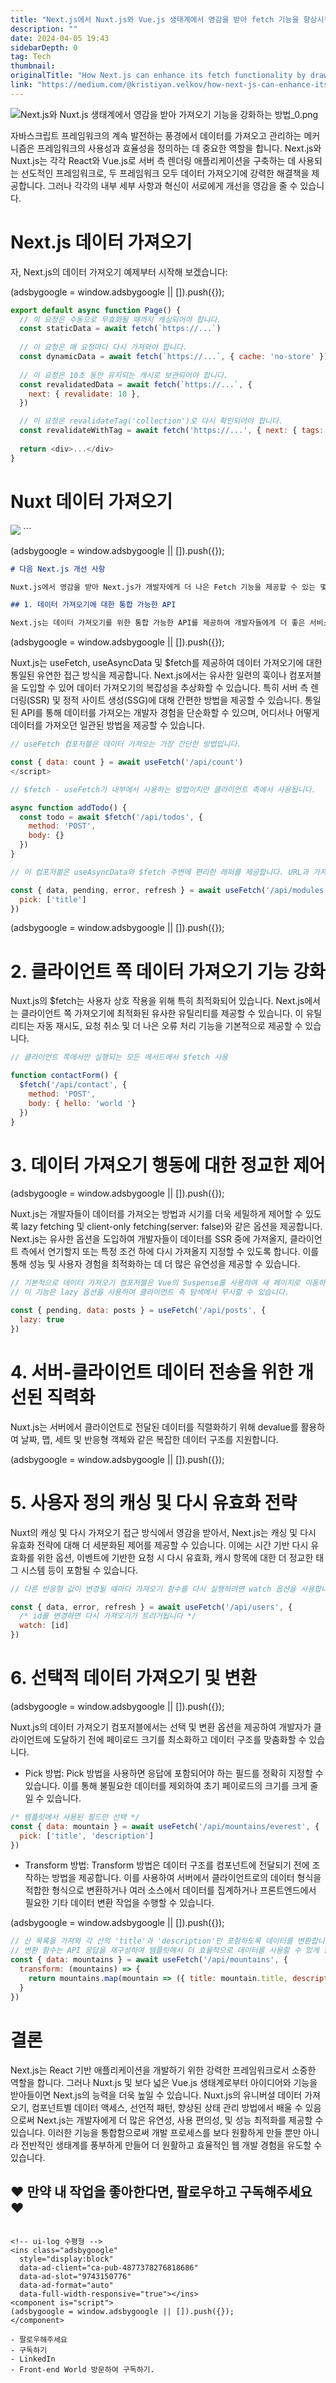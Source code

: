 ```yaml
---
title: "Next.js에서 Nuxt.js와 Vue.js 생태계에서 영감을 받아 fetch 기능을 향상시킬 수 있는 방법"
description: ""
date: 2024-04-05 19:43
sidebarDepth: 0
tag: Tech
thumbnail: 
originalTitle: "How Next.js can enhance its fetch functionality by drawing inspiration from Nuxt.js and Vue.js ecosystem ?"
link: "https://medium.com/@kristiyan.velkov/how-next-js-can-enhance-its-fetch-functionality-by-drawing-inspiration-from-nuxt-js-37534a09cce4"
---
```



![Next.js와 Nuxt.js 생태계에서 영감을 받아 가져오기 기능을 강화하는 방법_0.png](./img/HowNextjscanenhanceitsfetchfunctionalitybydrawinginspirationfromNuxtjsandVuejsecosystem_0.png)

자바스크립트 프레임워크의 계속 발전하는 풍경에서 데이터를 가져오고 관리하는 메커니즘은 프레임워크의 사용성과 효율성을 정의하는 데 중요한 역할을 합니다. Next.js와 Nuxt.js는 각각 React와 Vue.js로 서버 측 렌더링 애플리케이션을 구축하는 데 사용되는 선도적인 프레임워크로, 두 프레임워크 모두 데이터 가져오기에 강력한 해결책을 제공합니다. 그러나 각각의 내부 세부 사항과 혁신이 서로에게 개선을 영감을 줄 수 있습니다.

# Next.js 데이터 가져오기

자, Next.js의 데이터 가져오기 예제부터 시작해 보겠습니다:

<!-- ui-log 수평형 -->
<ins class="adsbygoogle"
  style="display:block"
  data-ad-client="ca-pub-4877378276818686"
  data-ad-slot="9743150776"
  data-ad-format="auto"
  data-full-width-responsive="true"></ins>
<component is="script">
(adsbygoogle = window.adsbygoogle || []).push({});
</component>

```js
export default async function Page() {
  // 이 요청은 수동으로 무효화될 때까지 캐싱되어야 합니다.
  const staticData = await fetch(`https://...`)
  
  // 이 요청은 매 요청마다 다시 가져와야 합니다.
  const dynamicData = await fetch(`https://...`, { cache: 'no-store' })
  
  // 이 요청은 10초 동안 유지되는 캐시로 보관되어야 합니다.
  const revalidatedData = await fetch(`https://...`, {
    next: { revalidate: 10 },
  })

  // 이 요청은 revalidateTag('collection')로 다시 확인되어야 합니다.
  const revalidateWithTag = await fetch('https://...', { next: { tags: ['collection'] } })
  
  return <div>...</div>
}
```

# Nuxt 데이터 가져오기

<img src="./img/HowNextjscanenhanceitsfetchfunctionalitybydrawinginspirationfromNuxtjsandVuejsecosystem_2.png" />
```

<!-- ui-log 수평형 -->
<ins class="adsbygoogle"
  style="display:block"
  data-ad-client="ca-pub-4877378276818686"
  data-ad-slot="9743150776"
  data-ad-format="auto"
  data-full-width-responsive="true"></ins>
<component is="script">
(adsbygoogle = window.adsbygoogle || []).push({});
</component>

```markdown
# 다음 Next.js 개선 사항

Nuxt.js에서 영감을 받아 Next.js가 개발자에게 더 나은 Fetch 기능을 제공할 수 있는 몇 가지 방법이 있습니다:

## 1. 데이터 가져오기에 대한 통합 가능한 API

Next.js는 데이터 가져오기를 위한 통합 가능한 API를 제공하여 개발자들에게 더 좋은 서비스를 제공할 수 있습니다.
```

<!-- ui-log 수평형 -->
<ins class="adsbygoogle"
  style="display:block"
  data-ad-client="ca-pub-4877378276818686"
  data-ad-slot="9743150776"
  data-ad-format="auto"
  data-full-width-responsive="true"></ins>
<component is="script">
(adsbygoogle = window.adsbygoogle || []).push({});
</component>

Nuxt.js는 useFetch, useAsyncData 및 $fetch를 제공하여 데이터 가져오기에 대한 통일된 유연한 접근 방식을 제공합니다. Next.js에서는 유사한 일련의 훅이나 컴포저블을 도입할 수 있어 데이터 가져오기의 복잡성을 추상화할 수 있습니다. 특히 서버 측 렌더링(SSR) 및 정적 사이트 생성(SSG)에 대해 간편한 방법을 제공할 수 있습니다. 통일된 API를 통해 데이터를 가져오는 개발자 경험을 단순화할 수 있으며, 어디서나 어떻게 데이터를 가져오던 일관된 방법을 제공할 수 있습니다.

```js
// useFetch 컴포저블은 데이터 가져오는 가장 간단한 방법입니다.

const { data: count } = await useFetch('/api/count')
</script>
```

```js
// $fetch - useFetch가 내부에서 사용하는 방법이지만 클라이언트 측에서 사용됩니다.

async function addTodo() {
  const todo = await $fetch('/api/todos', {
    method: 'POST',
    body: {}
  })
}
```

```js
// 이 컴포저블은 useAsyncData와 $fetch 주변에 편리한 래퍼를 제공합니다. URL과 가져오기 옵션을 기반으로 키를 자동으로 생성하고, 서버 라우트 기반의 요청 URL에 대한 유형 힌트를 제공하며, API 응답 유형을 추론합니다.

const { data, pending, error, refresh } = await useFetch('/api/modules', {
  pick: ['title']
})
```

<!-- ui-log 수평형 -->
<ins class="adsbygoogle"
  style="display:block"
  data-ad-client="ca-pub-4877378276818686"
  data-ad-slot="9743150776"
  data-ad-format="auto"
  data-full-width-responsive="true"></ins>
<component is="script">
(adsbygoogle = window.adsbygoogle || []).push({});
</component>

# 2. 클라이언트 쪽 데이터 가져오기 기능 강화

Nuxt.js의 $fetch는 사용자 상호 작용을 위해 특히 최적화되어 있습니다. Next.js에서는 클라이언트 쪽 가져오기에 최적화된 유사한 유틸리티를 제공할 수 있습니다. 이 유틸리티는 자동 재시도, 요청 취소 및 더 나은 오류 처리 기능을 기본적으로 제공할 수 있습니다.

```js
// 클라이언트 쪽에서만 실행되는 모든 메서드에서 $fetch 사용

function contactForm() {
  $fetch('/api/contact', {
    method: 'POST',
    body: { hello: 'world '}
  })
}
```

# 3. 데이터 가져오기 행동에 대한 정교한 제어

<!-- ui-log 수평형 -->
<ins class="adsbygoogle"
  style="display:block"
  data-ad-client="ca-pub-4877378276818686"
  data-ad-slot="9743150776"
  data-ad-format="auto"
  data-full-width-responsive="true"></ins>
<component is="script">
(adsbygoogle = window.adsbygoogle || []).push({});
</component>

Nuxt.js는 개발자들이 데이터를 가져오는 방법과 시기를 더욱 세밀하게 제어할 수 있도록 lazy fetching 및 client-only fetching(server: false)와 같은 옵션을 제공합니다. Next.js는 유사한 옵션을 도입하여 개발자들이 데이터를 SSR 중에 가져올지, 클라이언트 측에서 연기할지 또는 특정 조건 하에 다시 가져올지 지정할 수 있도록 합니다. 이를 통해 성능 및 사용자 경험을 최적화하는 데 더 많은 유연성을 제공할 수 있습니다.

```js
// 기본적으로 데이터 가져오기 컴포저블은 Vue의 Suspense를 사용하여 새 페이지로 이동하기 전에 비동기 함수의 해결을 기다립니다.
// 이 기능은 lazy 옵션을 사용하여 클라이언트 측 탐색에서 무시할 수 있습니다.

const { pending, data: posts } = useFetch('/api/posts', {
  lazy: true
})
```

# 4. 서버-클라이언트 데이터 전송을 위한 개선된 직력화

Nuxt.js는 서버에서 클라이언트로 전달된 데이터를 직렬화하기 위해 devalue를 활용하여 날짜, 맵, 세트 및 반응형 객체와 같은 복잡한 데이터 구조를 지원합니다.

<!-- ui-log 수평형 -->
<ins class="adsbygoogle"
  style="display:block"
  data-ad-client="ca-pub-4877378276818686"
  data-ad-slot="9743150776"
  data-ad-format="auto"
  data-full-width-responsive="true"></ins>
<component is="script">
(adsbygoogle = window.adsbygoogle || []).push({});
</component>

# 5. 사용자 정의 캐싱 및 다시 유효화 전략

Nuxt의 캐싱 및 다시 가져오기 접근 방식에서 영감을 받아서, Next.js는 캐싱 및 다시 유효화 전략에 대해 더 세분화된 제어를 제공할 수 있습니다. 이에는 시간 기반 다시 유효화를 위한 옵션, 이벤트에 기반한 요청 시 다시 유효화, 캐시 항목에 대한 더 정교한 태그 시스템 등이 포함될 수 있습니다.

```js
// 다른 반응형 값이 변경될 때마다 가져오기 함수를 다시 실행하려면 watch 옵션을 사용합니다.

const { data, error, refresh } = await useFetch('/api/users', {
  /* id를 변경하면 다시 가져오기가 트리거됩니다 */
  watch: [id]
})
```

# 6. 선택적 데이터 가져오기 및 변환

<!-- ui-log 수평형 -->
<ins class="adsbygoogle"
  style="display:block"
  data-ad-client="ca-pub-4877378276818686"
  data-ad-slot="9743150776"
  data-ad-format="auto"
  data-full-width-responsive="true"></ins>
<component is="script">
(adsbygoogle = window.adsbygoogle || []).push({});
</component>

Nuxt.js의 데이터 가져오기 컴포저블에서는 선택 및 변환 옵션을 제공하여 개발자가 클라이언트에 도달하기 전에 페이로드 크기를 최소화하고 데이터 구조를 맞춤화할 수 있습니다.

- Pick 방법: Pick 방법을 사용하면 응답에 포함되어야 하는 필드를 정확히 지정할 수 있습니다. 이를 통해 불필요한 데이터를 제외하여 초기 페이로드의 크기를 크게 줄일 수 있습니다.

```js
/* 템플릿에서 사용된 필드만 선택 */
const { data: mountain } = await useFetch('/api/mountains/everest', {
  pick: ['title', 'description']
})
```

- Transform 방법: Transform 방법은 데이터 구조를 컴포넌트에 전달되기 전에 조작하는 방법을 제공합니다. 이를 사용하여 서버에서 클라이언트로의 데이터 형식을 적합한 형식으로 변환하거나 여러 소스에서 데이터를 집계하거나 프론트엔드에서 필요한 기타 데이터 변환 작업을 수행할 수 있습니다.

<!-- ui-log 수평형 -->
<ins class="adsbygoogle"
  style="display:block"
  data-ad-client="ca-pub-4877378276818686"
  data-ad-slot="9743150776"
  data-ad-format="auto"
  data-full-width-responsive="true"></ins>
<component is="script">
(adsbygoogle = window.adsbygoogle || []).push({});
</component>

```js
// 산 목록을 가져와 각 산의 'title'과 'description'만 포함하도록 데이터를 변환합니다.
// 변환 함수는 API 응답을 재구성하여 템플릿에서 더 효율적으로 데이터를 사용할 수 있게 합니다.
const { data: mountains } = await useFetch('/api/mountains', {
  transform: (mountains) => {
    return mountains.map(mountain => ({ title: mountain.title, description: mountain.description }))
  }
})
```

# 결론

Next.js는 React 기반 애플리케이션을 개발하기 위한 강력한 프레임워크로서 소중한 역할을 합니다. 그러나 Nuxt.js 및 보다 넓은 Vue.js 생태계로부터 아이디어와 기능을 받아들이면 Next.js의 능력을 더욱 높일 수 있습니다. Nuxt.js의 유니버설 데이터 가져오기, 컴포넌트별 데이터 액세스, 선언적 패턴, 향상된 상태 관리 방법에서 배울 수 있음으로써 Next.js는 개발자에게 더 많은 유연성, 사용 편의성, 및 성능 최적화를 제공할 수 있습니다. 이러한 기능을 통합함으로써 개발 프로세스를 보다 원활하게 만들 뿐만 아니라 전반적인 생태계를 풍부하게 만들어 더 원활하고 효율적인 웹 개발 경험을 유도할 수 있습니다.

## ❤️ 만약 내 작업을 좋아한다면, 팔로우하고 구독해주세요 ❤️
```

<!-- ui-log 수평형 -->
<ins class="adsbygoogle"
  style="display:block"
  data-ad-client="ca-pub-4877378276818686"
  data-ad-slot="9743150776"
  data-ad-format="auto"
  data-full-width-responsive="true"></ins>
<component is="script">
(adsbygoogle = window.adsbygoogle || []).push({});
</component>

- 팔로우해주세요
- 구독하기
- LinkedIn
- Front-end World 방문하여 구독하기.